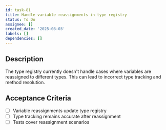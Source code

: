 ```yaml
---
id: task-81
title: Handle variable reassignments in type registry
status: To Do
assignee: []
created_date: '2025-08-03'
labels: []
dependencies: []
---
```


## Description

The type registry currently doesn't handle cases where variables are reassigned to different types. This can lead to incorrect type tracking and method resolution.

## Acceptance Criteria

- [ ] Variable reassignments update type registry
- [ ] Type tracking remains accurate after reassignment
- [ ] Tests cover reassignment scenarios

